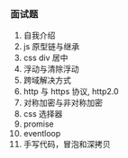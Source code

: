 ### 面试题

1. 自我介绍
2. js 原型链与继承
3. css div 居中
4. 浮动与清除浮动
5. 跨域解决方式
6. http 与 https 协议, http2.0
7. 对称加密与非对称加密
8. css 选择器
9. promise
10. eventloop
11. 手写代码，冒泡和深拷贝
